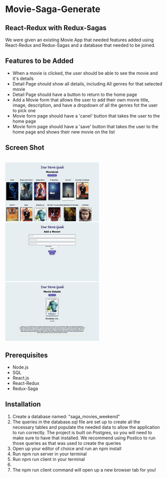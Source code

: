 # Movie-Saga-Generate

## React-Redux with Redux-Sagas

We were given an existing Movie App that needed features added using React-Redux and Redux-Sagas and a database that needed to be joined.

## Features to be Added
<ul>
    <li>When a movie is clicked, the user should be able to see the movie and it's details</li>
    <li>Detail Page should show all details, including All genres for that selected movie</li>
    <li>Detail Page should have a button to return to the home page</li>
    <li>Add a Movie form that allows the user to add their own movie title, image, description, and have a dropdown of all the genres fot the user to pick one</li>
    <li>Movie form page should have a 'canel' button that takes the user to the home page</li>
    <li>Movie form page should have a 'save' button that takes the user to the home page and shows their new movie on the list</li>
</ul>

## Screen Shot
<br/>
<img width="300" src="public/images/movieView.png"/>
<img width="300" src="public/images/movieForm.png"/>
<img width="300" src="public/images/movieDetails.png"/>
<br/>


## Prerequisites
<ul>
    <li>Node.js</li>
    <li>SQL</li>
    <li>React.js</li>
    <li>React-Redux</li>
    <li>Redux-Saga</li>
</ul>

## Installation
<ol>
    <li>Create a database named: "saga_movies_weekend"</li>
    <li>The queries in the database.sql file are set up to create all the necessary tables and populate the needed data to allow the application to run correctly. The project is built on Postgres, so you will need to make sure to have that installed. We recommend using Postico to run those queries as that was used to create the queries</li>
    <li>Open up your editor of choice and run an npm install</li>
    <li>Run npm run server in your terminal</li>
    <li>Run npm run client in your terminal<li>
    <li>The npm run client command will open up a new browser tab for you!</li>
</ol>

